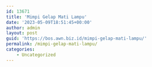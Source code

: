 ```yaml
---
id: 13671
title: 'Mimpi Gelap Mati Lampu'
date: '2023-05-09T18:51:45+00:00'
author: admin
layout: post
guid: 'https://bos.awn.biz.id/mimpi-gelap-mati-lampu/'
permalink: /mimpi-gelap-mati-lampu/
categories:
    - Uncategorized
---
```


